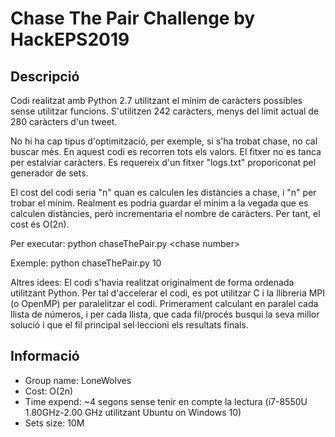 # Chase The Pair Challenge by HackEPS2019

## Descripció
Codi realitzat amb Python 2.7 utilitzant el mínim de caràcters possibles sense utilitzar funcions. S'utilitzen 242 caràcters, menys del límit actual de 280 caràcters d'un tweet.

No hi ha cap tipus d'optimització, per exemple, si s'ha trobat chase, no cal buscar més. En aquest codi es recorren tots els valors. El fitxer no es tanca per estalviar caràcters. Es requereix d'un fitxer "logs.txt" proporiconat pel generador de sets.

El cost del codi seria "n" quan es calculen les distàncies a chase, i "n" per trobar el mínim. Realment es podria guardar el mínim a la vegada que es calculen distàncies, però incrementaria el nombre de caràcters. Per tant, el cost és O(2n).

Per executar:
  python chaseThePair.py \<chase number\>

Exemple:
  python chaseThePair.py 10

Altres idees:
El codi s'havia realitzat originalment de forma ordenada utilitzant Python.
Per tal d'accelerar el codi, es pot utilitzar C i la llibreria MPI (o OpenMP) per paralelitzar el codi. Primerament calculant en paralel cada llista de números, i per cada llista, que cada fil/procés busqui la seva millor solució i que el fil principal sel·leccioni els resultats finals.

## Informació
- Group name: LoneWolves
- Cost: O(2n)
- Time expend: ~4 segons sense tenir en compte la lectura (i7-8550U 1.80GHz-2.00 GHz utilitzant Ubuntu on Windows 10)
- Sets size: 10M
